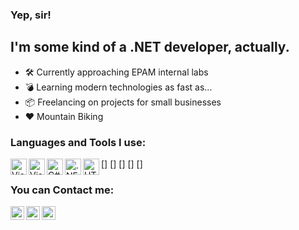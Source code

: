 ### Yep, sir!

## I'm some kind of a .NET developer, actually.
- 🛠 Currently approaching EPAM internal labs
- 💣 Learning modern technologies as fast as...
- 📦 Freelancing on projects for small businesses
- ❤️ Mountain Biking 

### Languages and Tools I use:

[<img align="left" alt="Visual Studio 2019" width="26px" src="https://cdn.jsdelivr.net/npm/simple-icons@4.5.0/icons/visualstudio.svg" />]
[<img align="left" alt="Visual Studio Code" width="26px" src="https://cdn.jsdelivr.net/npm/simple-icons@4.5.0/icons/visualstudiocode.svg" />]
[<img align="left" alt="C#" width="26px" src="https://cdn.jsdelivr.net/npm/simple-icons@4.5.0/icons/csharp.svg" />]
[<img align="left" alt=".NET" width="26px" src="https://cdn.jsdelivr.net/npm/simple-icons@4.5.0/icons/dot-net.svg" />]
[<img align="left" alt="HTML5" width="26px" src="https://cdn.jsdelivr.net/npm/simple-icons@4.5.0/icons/html5.svg" />]

### You can Contact me:

[<img align="left" alt="smedyancev@gmail.com | Google Mail" width="22px" src="https://cdn.jsdelivr.net/npm/simple-icons@3.13.0/icons/gmail.svg" />][gmail]
[<img align="left" alt="stas_andreich | VK" width="22px" src="https://cdn.jsdelivr.net/npm/simple-icons@3.13.0/icons/vk.svg" />][vk]
[<img align="left" alt="stas_andreich | Instagram" width="22px" src="https://cdn.jsdelivr.net/npm/simple-icons@v3/icons/instagram.svg" />][instagram]

[gmail]: https://mail.google.com/mail/?view=cm&fs=1&to=smedyancev@gmail.com&su=YourTopic&body=YourThoughts
[vk]: https://vk.com/stas_andreich
[instagram]: https://www.instagram.com/stas_andreich/?hl=ru